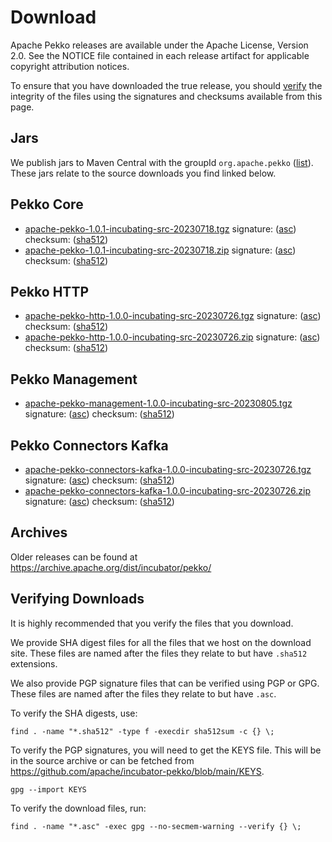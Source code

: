 # Download

Apache Pekko releases are available under the Apache License, Version 2.0.
See the NOTICE file contained in each release artifact for applicable copyright attribution notices.

To ensure that you have downloaded the true release, you should [verify](#verifying-downloads) the integrity of the
files using the signatures and checksums available from this page.

## Jars

We publish jars to Maven Central with the groupId `org.apache.pekko` ([list](https://mvnrepository.com/artifact/org.apache.pekko)).
These jars relate to the source downloads you find linked below.

## Pekko Core

* [apache-pekko-1.0.1-incubating-src-20230718.tgz](https://www.apache.org/dyn/closer.lua/incubator/pekko/1.0.1/apache-pekko-1.0.1-incubating-src-20230718.tgz) signature: ([asc](https://dlcdn.apache.org/incubator/pekko/1.0.1/apache-pekko-1.0.1-incubating-src-20230718.tgz.asc)) checksum: ([sha512](https://dlcdn.apache.org/incubator/pekko/1.0.1/apache-pekko-1.0.1-incubating-src-20230718.tgz.sha512))            
* [apache-pekko-1.0.1-incubating-src-20230718.zip](https://www.apache.org/dyn/closer.lua/incubator/pekko/1.0.1/apache-pekko-1.0.1-incubating-src-20230718.zip) signature: ([asc](https://dlcdn.apache.org/incubator/pekko/1.0.1/apache-pekko-1.0.1-incubating-src-20230718.zip.asc)) checksum: ([sha512](https://dlcdn.apache.org/incubator/pekko/1.0.1/apache-pekko-1.0.1-incubating-src-20230718.zip.sha512))

## Pekko HTTP

* [apache-pekko-http-1.0.0-incubating-src-20230726.tgz](https://www.apache.org/dyn/closer.lua/incubator/pekko/HTTP-1.0.0/apache-pekko-http-1.0.0-incubating-src-20230726.tgz) signature: ([asc](https://dlcdn.apache.org/incubator/pekko/HTTP-1.0.0/apache-pekko-http-1.0.0-incubating-src-20230726.tgz.asc)) checksum: ([sha512](https://dlcdn.apache.org/incubator/pekko/HTTP-1.0.0/apache-pekko-http-1.0.0-incubating-src-20230726.tgz.sha512))
* [apache-pekko-http-1.0.0-incubating-src-20230726.zip](https://www.apache.org/dyn/closer.lua/incubator/pekko/HTTP-1.0.0/apache-pekko-http-1.0.0-incubating-src-20230726.zip) signature: ([asc](https://dlcdn.apache.org/incubator/pekko/HTTP-1.0.0/apache-pekko-http-1.0.0-incubating-src-20230726.zip.asc)) checksum: ([sha512](https://dlcdn.apache.org/incubator/pekko/HTTP-1.0.0/apache-pekko-http-1.0.0-incubating-src-20230726.zip.sha512))

## Pekko Management

* [apache-pekko-management-1.0.0-incubating-src-20230805.tgz](https://www.apache.org/dyn/closer.lua/incubator/pekko/MANAGEMENT-1.0.0/apache-pekko-management-1.0.0-incubating-src-20230805.tgz) signature: ([asc](https://dlcdn.apache.org/incubator/pekko/MANAGEMENT-1.0.0/apache-pekko-management-1.0.0-incubating-src-20230805.tgz.asc)) checksum: ([sha512](https://dlcdn.apache.org/incubator/pekko/MANAGEMENT-1.0.0/apache-pekko-management-1.0.0-incubating-src-20230805.tgz.sha512))

## Pekko Connectors Kafka

* [apache-pekko-connectors-kafka-1.0.0-incubating-src-20230726.tgz](https://www.apache.org/dyn/closer.lua/incubator/pekko/CONNECTORS-KAFKA-1.0.0/apache-pekko-connectors-kafka-1.0.0-incubating-src-20230726.tgz) signature: ([asc](https://dlcdn.apache.org/incubator/pekko/CONNECTORS-KAFKA-1.0.0/apache-pekko-connectors-kafka-1.0.0-incubating-src-20230726.tgz.asc)) checksum: ([sha512](https://dlcdn.apache.org/incubator/pekko/CONNECTORS-KAFKA-1.0.0/apache-pekko-connectors-kafka-1.0.0-incubating-src-20230726.tgz.sha512))
* [apache-pekko-connectors-kafka-1.0.0-incubating-src-20230726.zip](https://www.apache.org/dyn/closer.lua/incubator/pekko/CONNECTORS-KAFKA-1.0.0/apache-pekko-connectors-kafka-1.0.0-incubating-src-20230726.zip) signature: ([asc](https://dlcdn.apache.org/incubator/pekko/CONNECTORS-KAFKA-1.0.0/apache-pekko-connectors-kafka-1.0.0-incubating-src-20230726.zip.asc)) checksum: ([sha512](https://dlcdn.apache.org/incubator/pekko/CONNECTORS-KAFKA-1.0.0/apache-pekko-connectors-kafka-1.0.0-incubating-src-20230726.zip.sha512))

## Archives

Older releases can be found at https://archive.apache.org/dist/incubator/pekko/

## Verifying Downloads

It is highly recommended that you verify the files that you download.

We provide SHA digest files for all the files that we host on the download site. These files 
are named after the files they relate to but have `.sha512` extensions.

We also provide PGP signature files that can be verified using PGP or GPG. These files
are named after the files they relate to but have `.asc`.

To verify the SHA digests, use:
```
find . -name "*.sha512" -type f -execdir sha512sum -c {} \;
```

To verify the PGP signatures, you will need to get the KEYS file. This will be in the source archive
or can be fetched from https://github.com/apache/incubator-pekko/blob/main/KEYS.

```
gpg --import KEYS
```

To verify the download files, run:
```
find . -name "*.asc" -exec gpg --no-secmem-warning --verify {} \;
```
